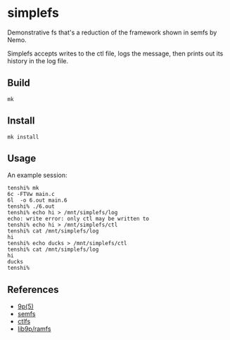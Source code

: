 # simplefs

Demonstrative fs that's a reduction of the framework shown in semfs by Nemo. 

Simplefs accepts writes to the ctl file, logs the message, then prints out its history in the log file.

## Build

	mk

## Install

	mk install

## Usage

An example session:

	tenshi% mk
	6c -FTVw main.c
	6l  -o 6.out main.6
	tenshi% ./6.out
	tenshi% echo hi > /mnt/simplefs/log
	echo: write error: only ctl may be written to
	tenshi% echo hi > /mnt/simplefs/ctl
	tenshi% cat /mnt/simplefs/log
	hi
	tenshi% echo ducks > /mnt/simplefs/ctl
	tenshi% cat /mnt/simplefs/log
	hi
	ducks
	tenshi%


## References

- [9p(5)](http://man.postnix.us/9front/5/intro)
- [semfs](https://bitbucket.org/henesy/9intro/src/default/ch13/semfs/)
- [ctlfs](http://contrib.9front.org/mischief/sys/src/cmd/proc/src/core/ctlfs.c)
- [lib9p/ramfs](http://mirror.postnix.us/plan9front/sys/src/lib9p/ramfs.c)

